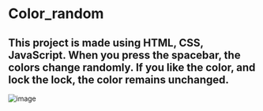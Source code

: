 # Color_random
## This project is made using HTML, CSS, JavaScript. When you press the spacebar, the colors change randomly. If you like the color, and lock the lock, the color remains unchanged.

![image](https://user-images.githubusercontent.com/51984125/200385273-f72f7b68-e2d2-4dbc-ba9d-d422cdc73f30.png)
